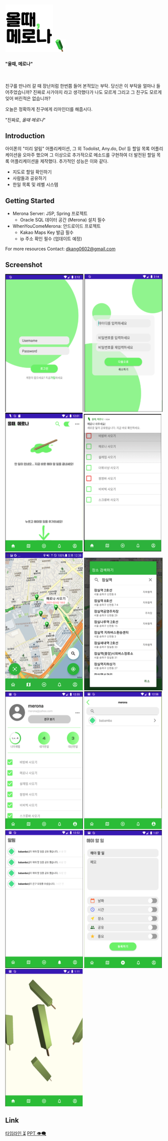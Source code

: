 <img src="./WhenYouComeMerona/app/src/main/res/mipmap-xxhdpi/logo.png" width="30%"/><img src="./WhenYouComeMerona/app/src/main/res/mipmap-xxhdpi/merona_logo.png" width="8%">
====


<h4>"올때, 메로나"</h4>
<br>

친구를 만나러 갈 때 장난처럼 한번쯤 들어 본적있는 부탁. 당신은 이 부탁을 얼마나 들어주었습니까?
진짜로 사가야지 라고 생각했다가 나도 모르게 그리고  그 친구도 모르게 잊어 버린적은 없습니까?

오늘은 정확하게 친구에게 리마인더를 해줍시다. 

"진짜로, *올때 메로나*"



Introduction
----
아이폰의 "미리 알림" 어플리케이션, 그 외 Todolist, Any.do, Do! 등 할일 목록 어플리케이션을 오마주 했으며 그 이상으로 추가적으로 메소드를 구현하여 더 발전된 할일 목록 어플리케이션을 제작했다. 추가적인 성능은 이와 같다.
* 지도로 할일 확인하기
* 사람들과 공유하기
* 한일 목록 및 레벨 시스템

Getting Started
---
* Merona Server: JSP, Spring 프로젝트
  * Oracle SQL 데이터 공간 (Merona) 설치 필수
* WhenYouComeMerona: 안드로이드 프로젝트
  * Kakao Maps Key 발급 필수
  * ip 주소 확인 필수 (업데이트 예정)

For more resources Contact: dkang0602@gmail.com

Screenshot
---

![Login Page](./img/screenshot1.png) ![Register Page](./img/screenshot2.png) ![Empty Page](./img/screenshot3.png) ![Notification Page](./img/screenshot4.png) ![Map Page](./img/screenshot5.png) ![Map Search Page](./img/screenshot6.png) ![My Page](./img/screenshot7.png) ![Friend List Page](./img/screenshot8.png) ![Notice Page](./img/screenshot9.png) ![Add Page](./img/screenshot10.png) ![Fun Page](./img/screenshot11.png)

Link
---

<a href="https://www.notion.so/f000834936594e8c8219b7a9fb36659a?v=91d4b67c606a439b92def70e14cf7cb7">타임라인 :hourglass_flowing_sand:</a>
<a href="https://docs.google.com/presentation/d/e/2PACX-1vRKU6d9BuWP5ZnL-We3lp79Sc5VY4OvDuzjTXt4fqa_gi9x1XFxhYAi2JMTMLdSAODKNQiTIz8xFxPj/pub?start=false&loop=false&delayms=3000">PPT :eye_speech_bubble:</a>

